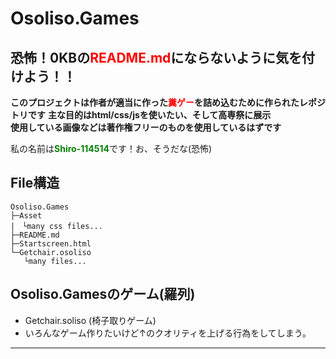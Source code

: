 # Osoliso.Games
## 恐怖！0KBの<font color=red>README.md</font>にならないように気を付けよう！！
**このプロジェクトは作者が適当に作った<font color=red>糞ゲー</font>を詰め込むために作られたレポジトリです**
**主な目的はhtml/css/jsを使いたい、そして高専祭に展示**<br>
**使用している画像などは著作権フリーのものを使用しているはずです**<br>

私の名前は<font color=green><strong>Shiro-114514</strong></font>です！お、そうだな(恐怖)

## File構造
```
Osoliso.Games
├─Asset
|　└many css files...
├─README.md
├─Startscreen.html
└─Getchair.osoliso
   └many files...

```
## Osoliso.Gamesのゲーム(羅列)
- Getchair.soliso (椅子取りゲーム)
- いろんなゲーム作りたいけど↑のクオリティを上げる行為をしてしまう。
* * *

